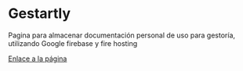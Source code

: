 # Gestartly
Pagina para almacenar documentación personal de uso para gestoría, utilizando Google firebase y fire hosting

[Enlace a la página](https://documentosweb1-5df51.firebaseapp.com)
